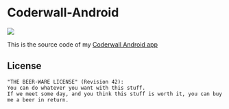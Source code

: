 Coderwall-Android
=================

![](http://i.imgur.com/tS9uTMT.gif?1)

This is the source code of my [Coderwall Android app](https://play.google.com/store/apps/details?id=com.florianmski.coderwall)


License
-------

```
"THE BEER-WARE LICENSE" (Revision 42):
You can do whatever you want with this stuff. 
If we meet some day, and you think this stuff is worth it, you can buy me a beer in return.
```
